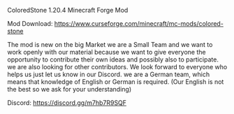 ColoredStone 1.20.4 Minecraft Forge Mod 

Mod Download: https://www.curseforge.com/minecraft/mc-mods/colored-stone


The mod is new on the big Market we are a Small Team and we want to work openly with our material because we want to give everyone the opportunity to contribute their own ideas and possibly also to participate. we are also looking for other contributors. 
We look forward to everyone who helps us just let us know in our Discord. we are a German team, which means that knowledge of English or German is required. (Our English is not the best so we ask for your understanding)

Discord: https://discord.gg/m7hb7R9SQF
